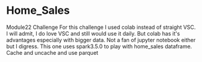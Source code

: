 # Home_Sales
Module22 Challenge
For this challenge I used colab instead of straight VSC. I will admit, I do love VSC and still would use it daily.  But colab has it's advantages especially with bigger data.  Not a fan of jupyter notebook either but I digress.  This one uses spark3.5.0 to play with home_sales dataframe. Cache and uncache and use parquet
